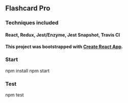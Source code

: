 
## Flashcard Pro

### Techniques included
#### React, Redux, Jest/Enzyme, Jest Snapshot, Travis CI
#### This project was bootstrapped with [Create React App](https://github.com/facebookincubator/create-react-app).

### Start
npm install
npm start

### Test
npm test